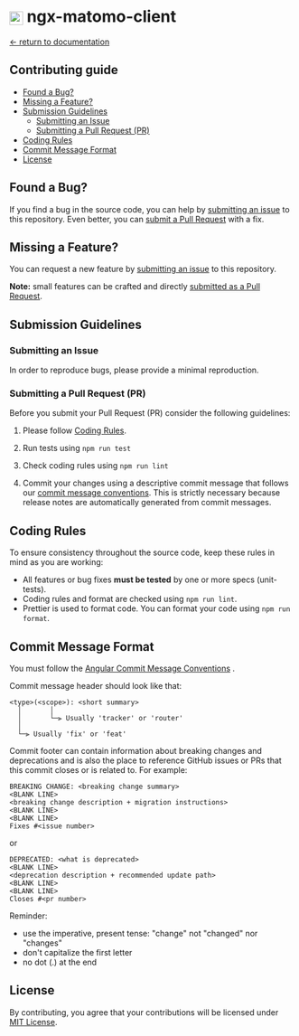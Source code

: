 # <img src="https://github.com/EmmanuelRoux/ngx-matomo/blob/ef38fdae3a5e5b1d1cdb1c9ba9d3a753117b7d80/logo-small.png" alt="matomo-logo" style="height: 24px; vertical-align: middle;" /> ngx-matomo-client

[← return to documentation](/README.md)

## Contributing guide

<!-- prettier-ignore-start -->

<!-- toc -->

- [Found a Bug?](#found-a-bug)
- [Missing a Feature?](#missing-a-feature)
- [Submission Guidelines](#submission-guidelines)
  * [Submitting an Issue](#submitting-an-issue)
  * [Submitting a Pull Request (PR)](#submitting-a-pull-request-pr)
- [Coding Rules](#coding-rules)
- [Commit Message Format](#commit-message-format)
- [License](#license)

<!-- tocstop -->

<!-- prettier-ignore-end -->

## Found a Bug?

If you find a bug in the source code, you can help by [submitting an issue](#submitting-an-issue) to this repository.
Even better, you can [submit a Pull Request](#submitting-a-pull-request-pr) with a fix.

## Missing a Feature?

You can request a new feature by [submitting an issue](#submitting-an-issue) to this repository.

**Note:** small features can be crafted and directly [submitted as a Pull Request](#submitting-a-pull-request-pr).

## Submission Guidelines

### Submitting an Issue

In order to reproduce bugs, please provide a minimal reproduction.

### Submitting a Pull Request (PR)

Before you submit your Pull Request (PR) consider the following guidelines:

1. Please follow [Coding Rules](#coding-rules).

2. Run tests using `npm run test`

3. Check coding rules using `npm run lint`

4. Commit your changes using a descriptive commit message that follows
   our [commit message conventions](#commit-message-format). This is strictly necessary because release notes are
   automatically generated from commit messages.

## Coding Rules

To ensure consistency throughout the source code, keep these rules in mind as you are working:

- All features or bug fixes **must be tested** by one or more specs (unit-tests).
- Coding rules and format are checked using `npm run lint`.
- Prettier is used to format code. You can format your code using `npm run format`.

## Commit Message Format

You must follow
the [Angular Commit Message Conventions](https://github.com/angular/angular/blob/master/CONTRIBUTING.md#-commit-message-format)
.

Commit message header should look like that:

```
<type>(<scope>): <short summary>
  │       │
  │       └─⫸ Usually 'tracker' or 'router'
  │
  └─⫸ Usually 'fix' or 'feat'
```

Commit footer can contain information about breaking changes and deprecations and is also the place to reference GitHub
issues or PRs that this commit closes or is related to. For example:

```
BREAKING CHANGE: <breaking change summary>
<BLANK LINE>
<breaking change description + migration instructions>
<BLANK LINE>
<BLANK LINE>
Fixes #<issue number>
```

or

```
DEPRECATED: <what is deprecated>
<BLANK LINE>
<deprecation description + recommended update path>
<BLANK LINE>
<BLANK LINE>
Closes #<pr number>
```

Reminder:

- use the imperative, present tense: "change" not "changed" nor "changes"
- don't capitalize the first letter
- no dot (.) at the end

## License

By contributing, you agree that your contributions will be licensed under [MIT License](LICENSE).
